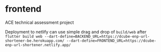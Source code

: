 # frontend

ACE technical assessment project

Deployment to netlify can use simple drag and drop of `build/web` after `flutter build web --dart-define=BACKEND_URL=https://dcube-enp-url-shortener-be.herokuapp.com/ --dart-define=FRONTEND_URL=https://dcube-enp-url-shortener.netlify.app/`
